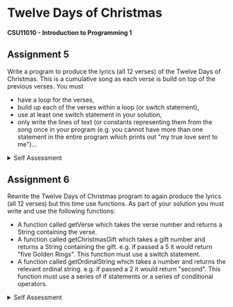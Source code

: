 # Twelve Days of Christmas
#### CSU11010 - Introduction to Programming 1

## Assignment 5

Write a program to produce the lyrics (all 12 verses) of the Twelve Days of Christmas. This is a cumulative song as each verse is build on top of the previous verses.
You must
- have a loop for the verses,
- build up each of the verses within a loop (or switch statement),
- use at least one switch statement in your solution,
- only write the lines of text (or constants representing them from the song once in your program (e.g. you cannot have more than one statement in the entire program which prints out "my true love sent to me")...

<details>
<summary>Self Assessment</summary>

**1. Did I use appropriate CONSTANTS instead of numbers within the code?**\
Mark out of 5: 5\
The number of the days are constants.

**2. Did I use easy-to-understand, meaningful CONSTANT names formatted correctly in UPPERCASE?**\
Mark out of 5: 5\
Constants are ALL_CAPTIALS_WITH_UNDERSCORES, and their names are self-descriptive.

**3. Did I use easy-to-understand meaningful variable names formatted properly (in lowerCamelCase)?**\
Mark out of 10: 10\
The only variables used are 'dayNumber' and 'dayString', which store the day in number and string form, respectively.

**4. Did I indent the code appropriately?**\
Mark out of 10: 10\
The code is properly indented with four-spaced tabs.

**5. Did I use an appropriate loop (or loops) to produce the different verses?**\
Mark out of 20: 20\
I used a for loop to iterate over all 12 days of the song to generate the lyrics.

**6. Did I use a switch to build up the verses?**\
Mark out of 25: 25\
I used a switch statement in the printGiftLyrics() function. I used a if/else if/else statement in the printDayLyrics() function as it did not require the switch statements cascading conditions trait.

**7. Did I avoid duplication of code and of the lines which make up the verses (each line should be referred to in the code only once (or twice))?**\
Mark out of 10: 10\
There is no duplicate code or lyrics used to generate the entirety of the song.

**8. Does the program produce the correct output?**\
Mark out of 10: 10\
The twelve verses are outputed correctly. I considered having a new-line printed between each verse for clarity, however I did not want to deviate from the sample output.

**9. How well did I complete this self-assessment?**\
Mark out of 5: 5\
The self-assessment makes relevant reference to the code provided.

Total Mark out of 100 (Add all the previous marks): 100

</details>

## Assignment 6

Rewrite the Twelve Days of Christmas program to again produce the lyrics (all 12 verses) but this time use functions. As part of your solution you must write and use the following functions:
- A function called getVerse which takes the verse number and returns a String containing the verse.
- A function called getChristmasGift which takes a gift number and returns a String containing the gift. e.g. if passed a 5 it would return "five Golden Rings". This function must use a switch statement.
- A function called getOrdinalString which takes a number and returns the relevant ordinal string. e.g. if passed a 2 it would return "second". This function must use a series of if statements or a series of conditional operators.

<details>
<summary>Self Assessment</summary>

**1. Did I use easy-to-understand meaningful, properly formatted, variable names and CONSTANTS?**\
Mark out of 10: 10\
All variable and constant names are self-descriptive. Variable names are lowerCamelCase and constant names are UPPERCASE_WITH_UNDERSCORES.

**2. Did I implement the getVerse function correctly and in a manner that can be understood (5 marks for function definition, 5 marks for function call and 15 marks for function implementation)?**\
Mark out of 25: 25\
The getVerse function takes an integer called 'verseNumber' and returns a string containing the entire verse.

**3. Did I implement the getChristmasGift function correctly using a switch statement and in a manner that can be understood (5 marks for function definition, 5 marks for function call and 15 marks for function implementation)?**\
Mark out of 25: 25\
The getChristmasGift function takes a integer called 'giftNumber' and returns the correct string. It uses a switch statement to select this string.

**4. Did I implement the getOrdinalString function correctly using if or conditional operators and in a manner that can be understood (5 marks for function definition, 5 marks for function call and 15 marks for function implementation)?**\
Mark out of 25: 25\
The getOrdinalString function takes a integer called 'number' and returns a string containing the ordinal version of its value.

**5. Does the program produce the output correctly?**\
Mark out of 10: 10\
The program outputs all twelve verses of the song, with a new line in between each verse.

**6. How well did I complete this self-assessment?**\
Mark out of 5: 5\
This self-assessment explains and makes reference to the code below correctly.

Total Mark out of 100 (Add all the previous marks): 100

</details>
